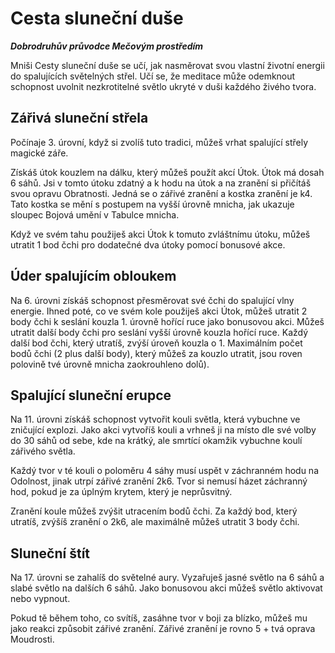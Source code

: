 # Cesta sluneční duše

***Dobrodruhův průvodce Mečovým prostředím***

Mniši Cesty sluneční duše se učí, jak nasměrovat svou vlastní životní energii do spalujících světelných střel. Učí se, že meditace může odemknout schopnost uvolnit nezkrotitelné světlo ukryté v duši každého živého tvora.

## Zářivá sluneční střela
Počínaje 3. úrovní, když si zvolíš tuto tradici, můžeš vrhat spalující střely magické záře. 

Získáš útok kouzlem na dálku, který můžeš použít akcí Útok. Útok má dosah 6 sáhů. Jsi v tomto útoku
zdatný a k hodu na útok a na zranění si přičítáš svou opravu Obratnosti. Jedná se o zářivé zranění a kostka zranění je k4. Tato kostka se mění s postupem na vyšší úrovně mnicha, jak ukazuje sloupec Bojová umění v Tabulce mnicha.

Když ve svém tahu použiješ akci Útok k tomuto zvláštnímu útoku, můžeš utratit 1 bod čchi pro  dodatečné dva útoky pomocí bonusové akce.

## Úder spalujícím obloukem
Na 6. úrovni získáš schopnost přesměrovat své čchi do spalující vlny energie. Ihned poté, co ve svém kole použiješ akci Útok, můžeš utratit 2 body čchi k seslání kouzla 1. úrovně hořící ruce jako bonusovou akci. Můžeš utratit další body čchi pro seslání vyšší úrovně kouzla hořící ruce. Každý další bod čchi, který utratíš, zvýší úroveň kouzla o 1. Maximálním počet bodů čchi (2 plus další body), který můžeš za kouzlo utratit, jsou roven polovině tvé úrovně mnicha  zaokrouhleno dolů).

## Spalující sluneční erupce
Na 11. úrovni získáš schopnost vytvořit kouli světla, která vybuchne ve zničující explozi. Jako akci vytvoříš kouli a vrhneš ji na místo dle své volby do 30 sáhů od sebe, kde na krátký, ale smrtící okamžik vybuchne koulí zářivého světla.

Každý tvor v té kouli o poloměru 4 sáhy musí uspět v záchranném hodu na Odolnost, jinak utrpí zářivé zranění 2k6. Tvor si nemusí házet záchranný hod, pokud je za úplným krytem, který je neprůsvitný.

Zranění koule můžeš zvýšit utracením bodů čchi. Za každý bod, který utratíš, zvýšíš zranění o 2k6, ale maximálně můžeš utratit 3 body čchi. 

## Sluneční štít
Na 17. úrovni se zahalíš do světelné aury. Vyzařuješ jasné světlo na 6 sáhů a slabé světlo na dalších 6 sáhů. Jako bonusovou akci můžeš světlo aktivovat nebo vypnout.

Pokud tě během toho, co svítíš, zasáhne tvor v boji za blízko, můžeš mu jako reakci způsobit zářivé zranění. Zářivé zranění je rovno 5 + tvá oprava Moudrosti. 
<!--stackedit_data:
eyJoaXN0b3J5IjpbLTExMDE5OTA5MSw3MzA5OTgxMTZdfQ==
-->